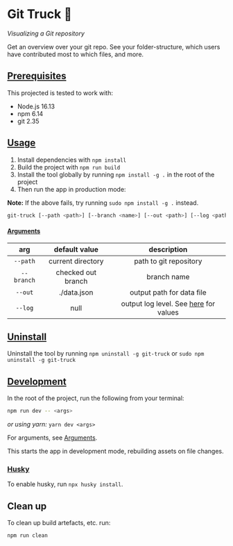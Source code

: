 # Git Truck 🚛

_Visualizing a Git repository_

Get an overview over your git repo. See your folder-structure, which users have contributed most to which files, and more.

## [Prerequisites](#prerequisites)

This projected is tested to work with:

- Node.js 16.13
- npm 6.14
- git 2.35

## [Usage](#usage)

1. Install dependencies with `npm install`
2. Build the project with `npm run build`
3. Install the tool globally by running `npm install -g .` in the root of the project
3. Then run the app in production mode:

**Note:** If the above fails, try running `sudo npm install -g .` instead.

```sh
git-truck [--path <path>] [--branch <name>] [--out <path>] [--log <path>]
```

#### [Arguments](#arguments)

|    arg     |   default value    |                               description                               |
| :--------: | :----------------: | :---------------------------------------------------------------------: |
|  `--path`  | current directory  |                         path to git repository                          |
| `--branch` | checked out branch |                               branch name                               |
|  `--out`   |    ./data.json     |                        output path for data file                        |
|  `--log`   |        null        | output log level. See [here](./app/parser/src/log.server.ts) for values |

## [Uninstall](#uninstall)
Uninstall the tool by running `npm uninstall -g git-truck` or `sudo npm uninstall -g git-truck`

## [Development](#development)

In the root of the project, run the following from your terminal:

```sh
npm run dev -- <args>
```

_or using yarn:_ `yarn dev <args>`

For arguments, see [Arguments](#arguments).

This starts the app in development mode, rebuilding assets on file changes.

### [Husky](#husky)

To enable husky, run `npx husky install`.

## Clean up

To clean up build artefacts, etc. run:

```
npm run clean
```
